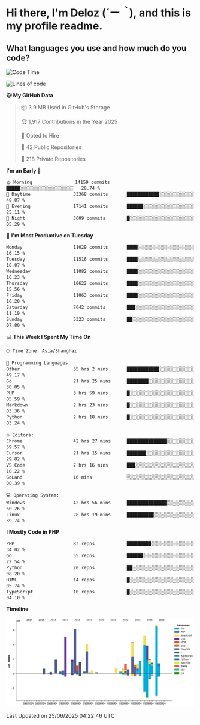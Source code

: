 # **Hi there, I'm Deloz (*´ー｀*), and this is my profile readme.**

## **What languages you use and how much do you code?**

<!--START_SECTION:waka-->
![Code Time](http://img.shields.io/badge/Code%20Time-6%2C759%20hrs%2036%20mins-blue)

![Lines of code](https://img.shields.io/badge/From%20Hello%20World%20I%27ve%20Written-57.2%20million%20lines%20of%20code-blue)

**🐱 My GitHub Data** 

> 📦 3.9 MB Used in GitHub's Storage 
 > 
> 🏆 1,917 Contributions in the Year 2025
 > 
> 💼 Opted to Hire
 > 
> 📜 42 Public Repositories 
 > 
> 🔑 218 Private Repositories 
 > 
**I'm an Early 🐤** 

```text
🌞 Morning                14159 commits       █████░░░░░░░░░░░░░░░░░░░░   20.74 % 
🌆 Daytime                33368 commits       ████████████░░░░░░░░░░░░░   48.87 % 
🌃 Evening                17141 commits       ██████░░░░░░░░░░░░░░░░░░░   25.11 % 
🌙 Night                  3609 commits        █░░░░░░░░░░░░░░░░░░░░░░░░   05.29 % 
```
📅 **I'm Most Productive on Tuesday** 

```text
Monday                   11029 commits       ████░░░░░░░░░░░░░░░░░░░░░   16.15 % 
Tuesday                  11516 commits       ████░░░░░░░░░░░░░░░░░░░░░   16.87 % 
Wednesday                11082 commits       ████░░░░░░░░░░░░░░░░░░░░░   16.23 % 
Thursday                 10622 commits       ████░░░░░░░░░░░░░░░░░░░░░   15.56 % 
Friday                   11063 commits       ████░░░░░░░░░░░░░░░░░░░░░   16.20 % 
Saturday                 7642 commits        ███░░░░░░░░░░░░░░░░░░░░░░   11.19 % 
Sunday                   5323 commits        ██░░░░░░░░░░░░░░░░░░░░░░░   07.80 % 
```


📊 **This Week I Spent My Time On** 

```text
🕑︎ Time Zone: Asia/Shanghai

💬 Programming Languages: 
Other                    35 hrs 2 mins       ████████████░░░░░░░░░░░░░   49.17 % 
Go                       21 hrs 25 mins      ████████░░░░░░░░░░░░░░░░░   30.05 % 
PHP                      3 hrs 59 mins       █░░░░░░░░░░░░░░░░░░░░░░░░   05.59 % 
Markdown                 2 hrs 23 mins       █░░░░░░░░░░░░░░░░░░░░░░░░   03.36 % 
Python                   2 hrs 18 mins       █░░░░░░░░░░░░░░░░░░░░░░░░   03.24 % 

🔥 Editors: 
Chrome                   42 hrs 27 mins      ███████████████░░░░░░░░░░   59.57 % 
Cursor                   21 hrs 15 mins      ███████░░░░░░░░░░░░░░░░░░   29.82 % 
VS Code                  7 hrs 16 mins       ███░░░░░░░░░░░░░░░░░░░░░░   10.22 % 
GoLand                   16 mins             ░░░░░░░░░░░░░░░░░░░░░░░░░   00.39 % 

💻 Operating System: 
Windows                  42 hrs 56 mins      ███████████████░░░░░░░░░░   60.26 % 
Linux                    28 hrs 19 mins      ██████████░░░░░░░░░░░░░░░   39.74 % 
```

**I Mostly Code in PHP** 

```text
PHP                      83 repos            █████████░░░░░░░░░░░░░░░░   34.02 % 
Go                       55 repos            ██████░░░░░░░░░░░░░░░░░░░   22.54 % 
Python                   20 repos            ██░░░░░░░░░░░░░░░░░░░░░░░   08.20 % 
HTML                     14 repos            █░░░░░░░░░░░░░░░░░░░░░░░░   05.74 % 
TypeScript               10 repos            █░░░░░░░░░░░░░░░░░░░░░░░░   04.10 % 
```



**Timeline**

![Lines of Code chart](https://raw.githubusercontent.com/deloz/deloz/main/assets/bar_graph.png)


 Last Updated on 25/06/2025 04:22:46 UTC
<!--END_SECTION:waka-->
